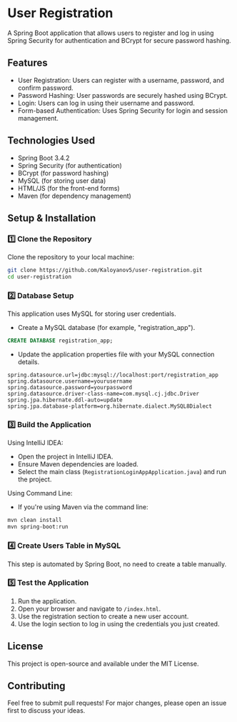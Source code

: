 # User Registration
A Spring Boot application that allows users to register and log in using Spring Security for authentication and BCrypt for secure password hashing.

## Features
- User Registration: Users can register with a username, password, and confirm password.
- Password Hashing: User passwords are securely hashed using BCrypt.
- Login: Users can log in using their username and password.
- Form-based Authentication: Uses Spring Security for login and session management.

## Technologies Used
- Spring Boot 3.4.2
- Spring Security (for authentication)
- BCrypt (for password hashing)
- MySQL (for storing user data)
- HTML/JS (for the front-end forms)
- Maven (for dependency management)

## Setup & Installation

### 1️⃣ Clone the Repository
Clone the repository to your local machine:

```bash
git clone https://github.com/Kaloyanov5/user-registration.git
cd user-registration
```

### 2️⃣ Database Setup
This application uses MySQL for storing user credentials.

- Create a MySQL database (for example, "registration_app").

```sql
CREATE DATABASE registration_app;
```

- Update the application properties file with your MySQL connection details.

```properties
spring.datasource.url=jdbc:mysql://localhost:port/registration_app
spring.datasource.username=yourusername
spring.datasource.password=yourpassword
spring.datasource.driver-class-name=com.mysql.cj.jdbc.Driver
spring.jpa.hibernate.ddl-auto=update
spring.jpa.database-platform=org.hibernate.dialect.MySQL8Dialect
```

### 3️⃣ Build the Application
Using IntelliJ IDEA:
- Open the project in IntelliJ IDEA.
- Ensure Maven dependencies are loaded.
- Select the main class (`RegistrationLoginAppApplication.java`) and run the project.

Using Command Line:
- If you're using Maven via the command line:
```bash
mvn clean install
mvn spring-boot:run
```

### 4️⃣ Create Users Table in MySQL
This step is automated by Spring Boot, no need to create a table manually.

### 5️⃣ Test the Application
1. Run the application.
2. Open your browser and navigate to `/index.html`.
3. Use the registration section to create a new user account.
4. Use the login section to log in using the credentials you just created.

## License
This project is open-source and available under the MIT License.

## Contributing
Feel free to submit pull requests!
For major changes, please open an issue first to discuss your ideas.
